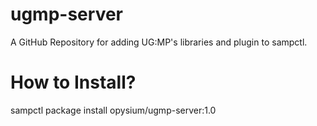 # ugmp-server
A GitHub Repository for adding UG:MP's libraries and plugin to sampctl.

# How to Install?
sampctl package install opysium/ugmp-server:1.0
